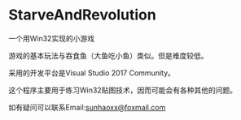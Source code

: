 # StarveAndRevolution

一个用Win32实现的小游戏

游戏的基本玩法与吞食鱼（大鱼吃小鱼）类似。但是难度较低。

采用的开发平台是Visual Studio 2017 Community。

这个程序主要用于练习Win32贴图技术，因而可能会有各种其他的问题。

如有疑问可以联系Email:sunhaoxx@foxmail.com

